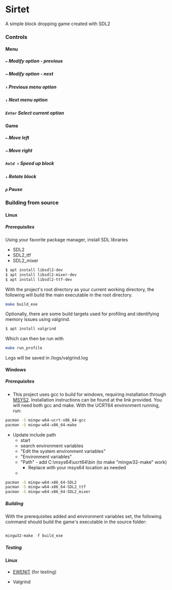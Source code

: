 # Sirtet
A simple block dropping game created with SDL2


### Controls

#### Menu

##### `←` Modify option - previous
##### `→` Modify option - next
##### `↑` Previous menu option
##### `↓` Next menu option
##### `Enter` Select current option

#### Game

##### `←` Move left 
##### `→` Move right
##### `hold ↑` Speed up block 
##### `↓` Rotate block
##### `p` Pause


### Building from source
#### Linux

##### Prerequisites

Using your favorite package manager, install SDL libraries
* SDL2
* SDL2_ttf
* SDL2_mixer


```bash
$ apt install libsdl2-dev
$ apt install libsdl2-mixer-dev
$ apt install libsdl2-ttf-dev
```

With the project's root directory as your current working directory, the 
following will build the main executable in the root directory.

```bash
make build_exe
```

Optionally, there are some build targets used for profiling and identifying
memory issues using valgrind.
```bash
$ apt install valgrind
```

Which can then be run with

```bash
make run_profile
```

Logs will be saved in /logs/valgrind.log


#### Windows

##### Prerequisites

* This project uses gcc to build for windows, requiring installation through
[MSYS2](https://msys64.org). Installation instructions can be found at the link provided. You will need both gcc and make. With the UCRT64 environment running, run:

```bash
pacman -S mingw-w64-ucrt-x86_64-gcc
pacman -S mingw-w64-x86_64-make
```

* Update include path 
  * start
  * search environment variables
  * "Edit the system environment variables"
  * "Environment variables"
  * "Path" - add C:\msys64\ucrt64\bin (to make "mingw32-make" work)
    * Replace with your msys64 location as needed
  * 

```bash
pacman -S mingw-w64-x86_64-SDL2
pacman -S mingw-w64-x86_64-SDL2_ttf
pacman -S mingw-w64-x86_64-SDL2_mixer
```

##### Building

With the prerequisites added and environment variables set, the following
command should build the game's executable in the source folder:

```powershell

mingw32-make -f build_exe

```


##### Testing 
#### Linux

* [EWENIT](https://github.com/The-Slick-Nick/c-testsuite) (for testing)

* Valgrind
```bash
```





